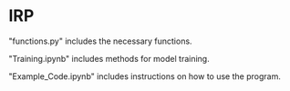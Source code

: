 # IRP

"functions.py" includes the necessary functions.

"Training.ipynb" includes methods for model training.

"Example_Code.ipynb" includes instructions on how to use the program.
